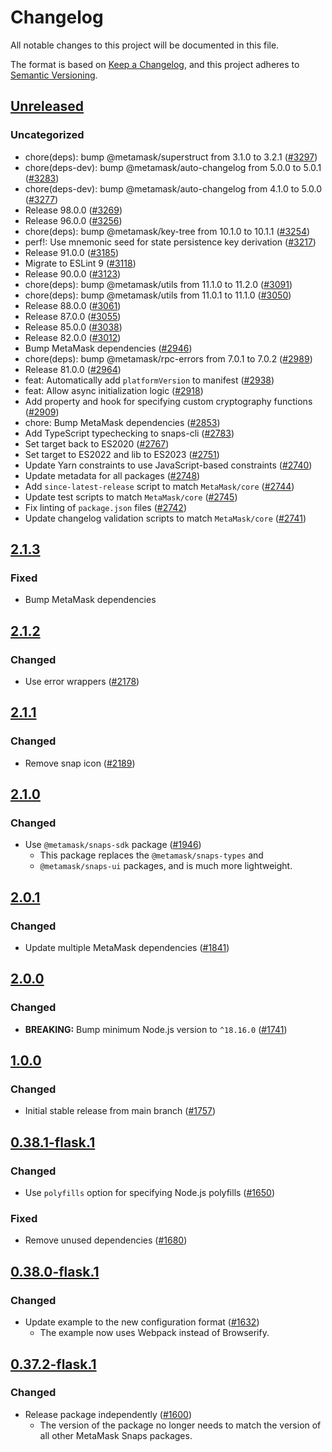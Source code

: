 # Changelog

All notable changes to this project will be documented in this file.

The format is based on [Keep a Changelog](https://keepachangelog.com/en/1.0.0/),
and this project adheres to [Semantic Versioning](https://semver.org/spec/v2.0.0.html).

## [Unreleased]

### Uncategorized

- chore(deps): bump @metamask/superstruct from 3.1.0 to 3.2.1 ([#3297](https://github.com/MetaMask/snaps-skunkworks.git/pull/3297))
- chore(deps-dev): bump @metamask/auto-changelog from 5.0.0 to 5.0.1 ([#3283](https://github.com/MetaMask/snaps-skunkworks.git/pull/3283))
- chore(deps-dev): bump @metamask/auto-changelog from 4.1.0 to 5.0.0 ([#3277](https://github.com/MetaMask/snaps-skunkworks.git/pull/3277))
- Release 98.0.0 ([#3269](https://github.com/MetaMask/snaps-skunkworks.git/pull/3269))
- Release 96.0.0 ([#3256](https://github.com/MetaMask/snaps-skunkworks.git/pull/3256))
- chore(deps): bump @metamask/key-tree from 10.1.0 to 10.1.1 ([#3254](https://github.com/MetaMask/snaps-skunkworks.git/pull/3254))
- perf!: Use mnemonic seed for state persistence key derivation ([#3217](https://github.com/MetaMask/snaps-skunkworks.git/pull/3217))
- Release 91.0.0 ([#3185](https://github.com/MetaMask/snaps-skunkworks.git/pull/3185))
- Migrate to ESLint 9 ([#3118](https://github.com/MetaMask/snaps-skunkworks.git/pull/3118))
- Release 90.0.0 ([#3123](https://github.com/MetaMask/snaps-skunkworks.git/pull/3123))
- chore(deps): bump @metamask/utils from 11.1.0 to 11.2.0 ([#3091](https://github.com/MetaMask/snaps-skunkworks.git/pull/3091))
- chore(deps): bump @metamask/utils from 11.0.1 to 11.1.0 ([#3050](https://github.com/MetaMask/snaps-skunkworks.git/pull/3050))
- Release 88.0.0 ([#3061](https://github.com/MetaMask/snaps-skunkworks.git/pull/3061))
- Release 87.0.0 ([#3055](https://github.com/MetaMask/snaps-skunkworks.git/pull/3055))
- Release 85.0.0 ([#3038](https://github.com/MetaMask/snaps-skunkworks.git/pull/3038))
- Release 82.0.0 ([#3012](https://github.com/MetaMask/snaps-skunkworks.git/pull/3012))
- Bump MetaMask dependencies ([#2946](https://github.com/MetaMask/snaps-skunkworks.git/pull/2946))
- chore(deps): bump @metamask/rpc-errors from 7.0.1 to 7.0.2 ([#2989](https://github.com/MetaMask/snaps-skunkworks.git/pull/2989))
- Release 81.0.0 ([#2964](https://github.com/MetaMask/snaps-skunkworks.git/pull/2964))
- feat: Automatically add `platformVersion` to manifest ([#2938](https://github.com/MetaMask/snaps-skunkworks.git/pull/2938))
- feat: Allow async initialization logic ([#2918](https://github.com/MetaMask/snaps-skunkworks.git/pull/2918))
- Add property and hook for specifying custom cryptography functions ([#2909](https://github.com/MetaMask/snaps-skunkworks.git/pull/2909))
- chore: Bump MetaMask dependencies ([#2853](https://github.com/MetaMask/snaps-skunkworks.git/pull/2853))
- Add TypeScript typechecking to snaps-cli ([#2783](https://github.com/MetaMask/snaps-skunkworks.git/pull/2783))
- Set target back to ES2020 ([#2767](https://github.com/MetaMask/snaps-skunkworks.git/pull/2767))
- Set target to ES2022 and lib to ES2023 ([#2751](https://github.com/MetaMask/snaps-skunkworks.git/pull/2751))
- Update Yarn constraints to use JavaScript-based constraints ([#2740](https://github.com/MetaMask/snaps-skunkworks.git/pull/2740))
- Update metadata for all packages ([#2748](https://github.com/MetaMask/snaps-skunkworks.git/pull/2748))
- Add `since-latest-release` script to match `MetaMask/core` ([#2744](https://github.com/MetaMask/snaps-skunkworks.git/pull/2744))
- Update test scripts to match `MetaMask/core` ([#2745](https://github.com/MetaMask/snaps-skunkworks.git/pull/2745))
- Fix linting of `package.json` files ([#2742](https://github.com/MetaMask/snaps-skunkworks.git/pull/2742))
- Update changelog validation scripts to match `MetaMask/core` ([#2741](https://github.com/MetaMask/snaps-skunkworks.git/pull/2741))

## [2.1.3]

### Fixed

- Bump MetaMask dependencies

## [2.1.2]

### Changed

- Use error wrappers ([#2178](https://github.com/MetaMask/snaps/pull/2178))

## [2.1.1]

### Changed

- Remove snap icon ([#2189](https://github.com/MetaMask/snaps/pull/2189))

## [2.1.0]

### Changed

- Use `@metamask/snaps-sdk` package ([#1946](https://github.com/MetaMask/snaps/pull/1946))
  - This package replaces the `@metamask/snaps-types` and
  - `@metamask/snaps-ui` packages, and is much more lightweight.

## [2.0.1]

### Changed

- Update multiple MetaMask dependencies ([#1841](https://github.com/MetaMask/snaps/pull/1841))

## [2.0.0]

### Changed

- **BREAKING:** Bump minimum Node.js version to `^18.16.0` ([#1741](https://github.com/MetaMask/snaps/pull/1741))

## [1.0.0]

### Changed

- Initial stable release from main branch ([#1757](https://github.com/MetaMask/snaps/pull/1757))

## [0.38.1-flask.1]

### Changed

- Use `polyfills` option for specifying Node.js polyfills ([#1650](https://github.com/MetaMask/snaps/pull/1650))

### Fixed

- Remove unused dependencies ([#1680](https://github.com/MetaMask/snaps/pull/1680))

## [0.38.0-flask.1]

### Changed

- Update example to the new configuration format ([#1632](https://github.com/MetaMask/snaps/pull/1632))
  - The example now uses Webpack instead of Browserify.

## [0.37.2-flask.1]

### Changed

- Release package independently ([#1600](https://github.com/MetaMask/snaps/pull/1600))
  - The version of the package no longer needs to match the version of all other
    MetaMask Snaps packages.

[Unreleased]: https://github.com/MetaMask/snaps-skunkworks.git/compare/@metamask/consumer-signer-example-snap@2.1.3...HEAD
[2.1.3]: https://github.com/MetaMask/snaps-skunkworks.git/compare/@metamask/consumer-signer-example-snap@2.1.2...@metamask/consumer-signer-example-snap@2.1.3
[2.1.2]: https://github.com/MetaMask/snaps-skunkworks.git/compare/@metamask/consumer-signer-example-snap@2.1.1...@metamask/consumer-signer-example-snap@2.1.2
[2.1.1]: https://github.com/MetaMask/snaps-skunkworks.git/compare/@metamask/consumer-signer-example-snap@2.1.0...@metamask/consumer-signer-example-snap@2.1.1
[2.1.0]: https://github.com/MetaMask/snaps-skunkworks.git/compare/@metamask/consumer-signer-example-snap@2.0.1...@metamask/consumer-signer-example-snap@2.1.0
[2.0.1]: https://github.com/MetaMask/snaps-skunkworks.git/compare/@metamask/consumer-signer-example-snap@2.0.0...@metamask/consumer-signer-example-snap@2.0.1
[2.0.0]: https://github.com/MetaMask/snaps-skunkworks.git/compare/@metamask/consumer-signer-example-snap@1.0.0...@metamask/consumer-signer-example-snap@2.0.0
[1.0.0]: https://github.com/MetaMask/snaps-skunkworks.git/compare/@metamask/consumer-signer-example-snap@0.38.1-flask.1...@metamask/consumer-signer-example-snap@1.0.0
[0.38.1-flask.1]: https://github.com/MetaMask/snaps-skunkworks.git/compare/@metamask/consumer-signer-example-snap@0.38.0-flask.1...@metamask/consumer-signer-example-snap@0.38.1-flask.1
[0.38.0-flask.1]: https://github.com/MetaMask/snaps-skunkworks.git/compare/@metamask/consumer-signer-example-snap@0.37.2-flask.1...@metamask/consumer-signer-example-snap@0.38.0-flask.1
[0.37.2-flask.1]: https://github.com/MetaMask/snaps-skunkworks.git/releases/tag/@metamask/consumer-signer-example-snap@0.37.2-flask.1
